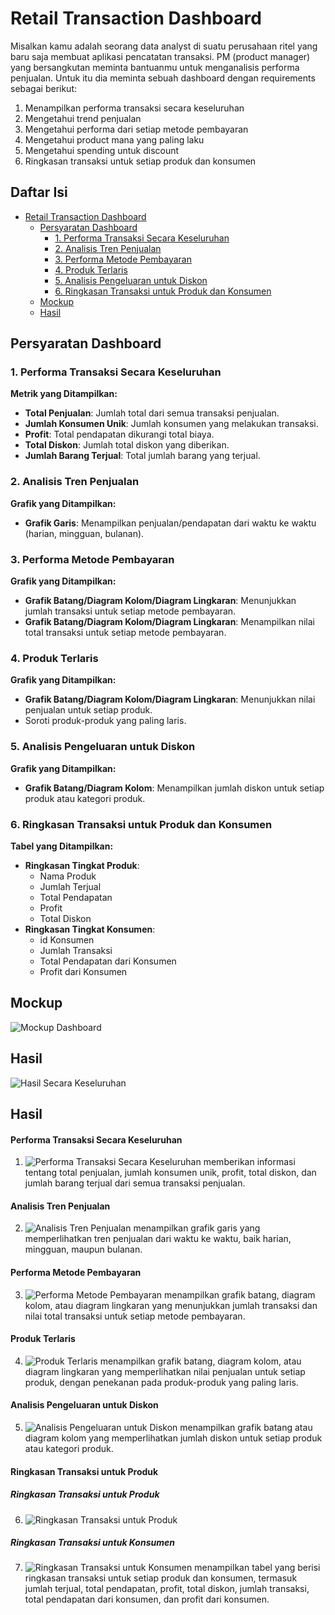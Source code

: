 # Retail Transaction Dashboard

Misalkan kamu adalah seorang data analyst di suatu perusahaan ritel yang baru saja membuat aplikasi pencatatan transaksi. PM (product manager) yang bersangkutan meminta bantuanmu untuk menganalisis performa penjualan. Untuk itu dia meminta sebuah dashboard dengan requirements sebagai berikut:

1. Menampilkan performa transaksi secara keseluruhan
2. Mengetahui trend penjualan
3. Mengetahui performa dari setiap metode pembayaran
4. Mengetahui product mana yang paling laku
5. Mengetahui spending untuk discount
6. Ringkasan transaksi untuk setiap produk dan konsumen

## Daftar Isi

- [Retail Transaction Dashboard](#retail-transaction-dashboard)
  - [Persyaratan Dashboard](#persyaratan-dashboard)
    - [1. Performa Transaksi Secara Keseluruhan](#1-performa-transaksi-secara-keseluruhan)
    - [2. Analisis Tren Penjualan](#2-analisis-tren-penjualan)
    - [3. Performa Metode Pembayaran](#3-performa-metode-pembayaran)
    - [4. Produk Terlaris](#4-produk-terlaris)
    - [5. Analisis Pengeluaran untuk Diskon](#5-analisis-pengeluaran-untuk-diskon)
    - [6. Ringkasan Transaksi untuk Produk dan Konsumen](#6-ringkasan-transaksi-untuk-produk-dan-konsumen)
  - [Mockup](#mockup)
  - [Hasil](#hasil)

## Persyaratan Dashboard

### 1. Performa Transaksi Secara Keseluruhan
**Metrik yang Ditampilkan:**
- **Total Penjualan**: Jumlah total dari semua transaksi penjualan.
- **Jumlah Konsumen Unik**: Jumlah konsumen yang melakukan transaksi.
- **Profit**: Total pendapatan dikurangi total biaya.
- **Total Diskon**: Jumlah total diskon yang diberikan.
- **Jumlah Barang Terjual**: Total jumlah barang yang terjual.

### 2. Analisis Tren Penjualan
**Grafik yang Ditampilkan:**
- **Grafik Garis**: Menampilkan penjualan/pendapatan dari waktu ke waktu (harian, mingguan, bulanan).

### 3. Performa Metode Pembayaran
**Grafik yang Ditampilkan:**
- **Grafik Batang/Diagram Kolom/Diagram Lingkaran**: Menunjukkan jumlah transaksi untuk setiap metode pembayaran.
- **Grafik Batang/Diagram Kolom/Diagram Lingkaran**: Menampilkan nilai total transaksi untuk setiap metode pembayaran.

### 4. Produk Terlaris
**Grafik yang Ditampilkan:**
- **Grafik Batang/Diagram Kolom/Diagram Lingkaran**: Menunjukkan nilai penjualan untuk setiap produk.
- Soroti produk-produk yang paling laris.

### 5. Analisis Pengeluaran untuk Diskon
**Grafik yang Ditampilkan:**
- **Grafik Batang/Diagram Kolom**: Menampilkan jumlah diskon untuk setiap produk atau kategori produk.

### 6. Ringkasan Transaksi untuk Produk dan Konsumen
**Tabel yang Ditampilkan:**
- **Ringkasan Tingkat Produk**:
  - Nama Produk
  - Jumlah Terjual
  - Total Pendapatan
  - Profit
  - Total Diskon
- **Ringkasan Tingkat Konsumen**:
  - id Konsumen
  - Jumlah Transaksi
  - Total Pendapatan dari Konsumen
  - Profit dari Konsumen

## Mockup
![Mockup Dashboard](https://github.com/Aryasharii/myskill-portofolio/raw/looker-studio/image/mockup.png)

## Hasil
![Hasil Secara Keseluruhan](https://github.com/Aryasharii/myskill-portofolio/raw/looker-studio/image/hasil.png)

## Hasil
#### Performa Transaksi Secara Keseluruhan
1. ![Performa Transaksi Secara Keseluruhan](https://github.com/Aryasharii/myskill-portofolio/raw/looker-studio/image/hasil1.png) memberikan informasi tentang total penjualan, jumlah konsumen unik, profit, total diskon, dan jumlah barang terjual dari semua transaksi penjualan.

#### Analisis Tren Penjualan
2. ![Analisis Tren Penjualan](https://github.com/Aryasharii/myskill-portofolio/raw/looker-studio/image/hasil2.png) menampilkan grafik garis yang memperlihatkan tren penjualan dari waktu ke waktu, baik harian, mingguan, maupun bulanan.

#### Performa Metode Pembayaran
3. ![Performa Metode Pembayaran](https://github.com/Aryasharii/myskill-portofolio/raw/looker-studio/image/hasil3.png) menampilkan grafik batang, diagram kolom, atau diagram lingkaran yang menunjukkan jumlah transaksi dan nilai total transaksi untuk setiap metode pembayaran.

#### Produk Terlaris
4. ![Produk Terlaris](https://github.com/Aryasharii/myskill-portofolio/raw/looker-studio/image/hasil4.png) menampilkan grafik batang, diagram kolom, atau diagram lingkaran yang memperlihatkan nilai penjualan untuk setiap produk, dengan penekanan pada produk-produk yang paling laris.

#### Analisis Pengeluaran untuk Diskon
5. ![Analisis Pengeluaran untuk Diskon](https://github.com/Aryasharii/myskill-portofolio/raw/looker-studio/image/hasil5.png) menampilkan grafik batang atau diagram kolom yang memperlihatkan jumlah diskon untuk setiap produk atau kategori produk.

#### Ringkasan Transaksi untuk Produk
##### Ringkasan Transaksi untuk Produk
6. ![Ringkasan Transaksi untuk Produk](https://github.com/Aryasharii/myskill-portofolio/raw/looker-studio/image/hasil6.png)
##### Ringkasan Transaksi untuk Konsumen
7. ![Ringkasan Transaksi untuk Konsumen](https://github.com/Aryasharii/myskill-portofolio/raw/looker-studio/image/hasil7.png) 
menampilkan tabel yang berisi ringkasan transaksi untuk setiap produk dan konsumen, termasuk jumlah terjual, total pendapatan, profit, total diskon, jumlah transaksi, total pendapatan dari konsumen, dan profit dari konsumen.

